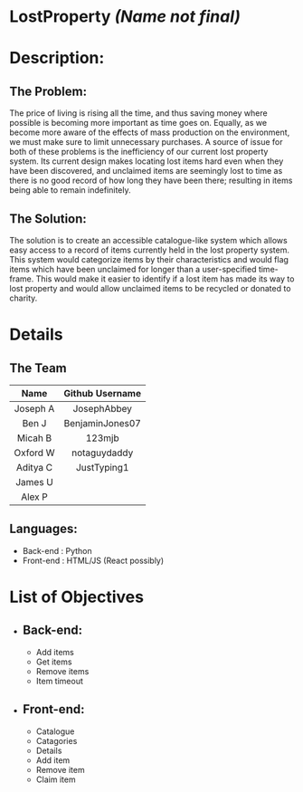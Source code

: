 # LostProperty *(Name not final)*

# Description:

## The Problem:
The price of living is rising all the time, and thus saving money where possible is becoming more important as time goes on. Equally, as we become more aware of the effects of mass production on the environment, we must make sure to limit unnecessary purchases. A source of issue for both of these problems is the inefficiency of our current lost property system. Its current design makes locating lost items hard even when they have been discovered, and unclaimed items are seemingly lost to time as there is no good record of how long they have been there; resulting in items being able to remain indefinitely.

## The Solution:
The solution is to create an accessible catalogue-like system which allows easy access to a record of items currently held in the lost property system. This system would categorize items by their characteristics and would flag items which have been unclaimed for longer than a user-specified time-frame. This would make it easier to identify if a lost item has made its way to lost property and would allow unclaimed items to be recycled or donated to charity.

# Details

## The Team

Name     | Github Username |
:-------:|:---------------:|
Joseph A | JosephAbbey     |
Ben J    | BenjaminJones07 |
Micah B  | 123mjb          |
Oxford W | notaguydaddy    |
Aditya C | JustTyping1     |
James U  |                 |
Alex P   |                 |

## Languages:
- Back-end : Python
- Front-end : HTML/JS (React possibly)

# List of Objectives

- ## Back-end:
    - Add items
    - Get items
    - Remove items
    - Item timeout

- ## Front-end:
    - Catalogue
    - Catagories
    - Details
    - Add item
    - Remove item
    - Claim item
